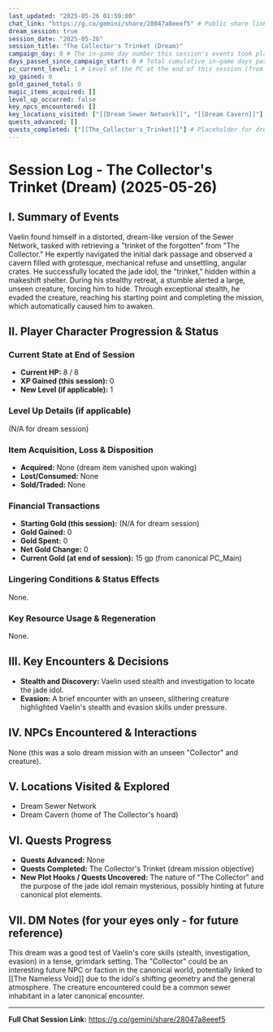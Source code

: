 ```yaml
---
last_updated: "2025-05-26 01:59:00"
chat_link: "https://g.co/gemini/share/28047a8eeef5" # Public share link to the corresponding chat session
dream_session: true
session_date: "2025-05-26"
session_title: "The Collector's Trinket (Dream)"
campaign_day: 0 # The in-game day number this session's events took place on/ended (N/A for dreams)
days_passed_since_campaign_start: 0 # Total cumulative in-game days passed since Campaign Day 1 (N/A for dreams)
pc_current_level: 1 # Level of the PC at the end of this session (from canonical PC_Main)
xp_gained: 0
gold_gained_total: 0
magic_items_acquired: []
level_up_occurred: false
key_npcs_encountered: []
key_locations_visited: ["[[Dream Sewer Network]]", "[[Dream Cavern]]"] # Placeholder for dream locations
quests_advanced: []
quests_completed: ["[[The_Collector's_Trinket]]"] # Placeholder for dream quest
---
```


# Session Log - The Collector's Trinket (Dream) (2025-05-26)

## I. Summary of Events

Vaelin found himself in a distorted, dream-like version of the Sewer Network, tasked with retrieving a "trinket of the forgotten" from "The Collector." He expertly navigated the initial dark passage and observed a cavern filled with grotesque, mechanical refuse and unsettling, angular crates. He successfully located the jade idol, the "trinket," hidden within a makeshift shelter. During his stealthy retreat, a stumble alerted a large, unseen creature, forcing him to hide. Through exceptional stealth, he evaded the creature, reaching his starting point and completing the mission, which automatically caused him to awaken.

## II. Player Character Progression & Status

### Current State at End of Session
* **Current HP:** 8 / 8
* **XP Gained (this session):** 0
* **New Level (if applicable):** 1

### Level Up Details (if applicable)
(N/A for dream session)

### Item Acquisition, Loss & Disposition
* **Acquired:** None (dream item vanished upon waking)
* **Lost/Consumed:** None
* **Sold/Traded:** None

### Financial Transactions
* **Starting Gold (this session):** (N/A for dream session)
* **Gold Gained:** 0
* **Gold Spent:** 0
* **Net Gold Change:** 0
* **Current Gold (at end of session):** 15 gp (from canonical PC_Main)

### Lingering Conditions & Status Effects
None.

### Key Resource Usage & Regeneration
None.

## III. Key Encounters & Decisions

* **Stealth and Discovery:** Vaelin used stealth and investigation to locate the jade idol.
* **Evasion:** A brief encounter with an unseen, slithering creature highlighted Vaelin's stealth and evasion skills under pressure.

## IV. NPCs Encountered & Interactions

None (this was a solo dream mission with an unseen "Collector" and creature).

## V. Locations Visited & Explored

* Dream Sewer Network
* Dream Cavern (home of The Collector's hoard)

## VI. Quests Progress

* **Quests Advanced:** None
* **Quests Completed:** The Collector's Trinket (dream mission objective)
* **New Plot Hooks / Quests Uncovered:** The nature of "The Collector" and the purpose of the jade idol remain mysterious, possibly hinting at future canonical plot elements.

## VII. DM Notes (for your eyes only - for future reference)

This dream was a good test of Vaelin's core skills (stealth, investigation, evasion) in a tense, grimdark setting. The "Collector" could be an interesting future NPC or faction in the canonical world, potentially linked to [[The Nameless Void]] due to the idol's shifting geometry and the general atmosphere. The creature encountered could be a common sewer inhabitant in a later canonical encounter.

---
**Full Chat Session Link:** https://g.co/gemini/share/28047a8eeef5